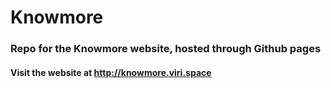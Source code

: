 Knowmore
===========

### Repo for the Knowmore website, hosted through Github pages

#### Visit the website at http://knowmore.viri.space
